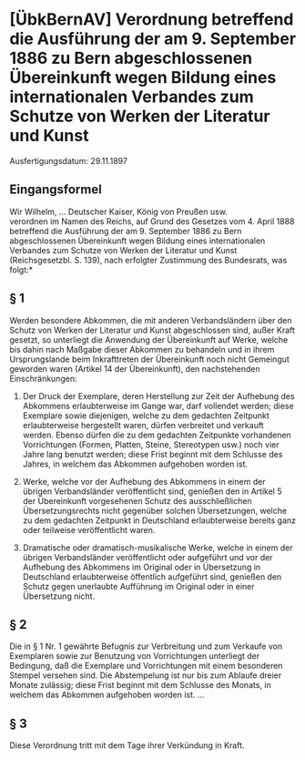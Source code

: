 # [ÜbkBernAV] Verordnung betreffend die Ausführung der am 9. September 1886 zu Bern abgeschlossenen Übereinkunft wegen Bildung eines internationalen Verbandes zum Schutze von Werken der Literatur und Kunst

Ausfertigungsdatum: 29.11.1897

 

## Eingangsformel

Wir Wilhelm, ... Deutscher Kaiser, König von Preußen usw.  
verordnen im Namen des Reichs, auf Grund des Gesetzes vom 4. April 1888 betreffend die Ausführung der am 9. September 1886 zu Bern abgeschlossenen Übereinkunft wegen Bildung eines internationalen Verbandes zum Schutze von Werken der Literatur und Kunst (Reichsgesetzbl. S. 139), nach erfolgter Zustimmung des Bundesrats, was folgt:\*


## § 1

Werden besondere Abkommen, die mit anderen Verbandsländern über den Schutz von Werken der Literatur und Kunst abgeschlossen sind, außer Kraft gesetzt, so unterliegt die Anwendung der Übereinkunft auf Werke, welche bis dahin nach Maßgabe dieser Abkommen zu behandeln und in ihrem Ursprungslande beim Inkrafttreten der Übereinkunft noch nicht Gemeingut geworden waren (Artikel 14 der Übereinkunft), den nachstehenden Einschränkungen:

1. Der Druck der Exemplare, deren Herstellung zur Zeit der Aufhebung des Abkommens erlaubterweise im Gange war, darf vollendet werden; diese Exemplare sowie diejenigen, welche zu dem gedachten Zeitpunkt erlaubterweise hergestellt waren, dürfen verbreitet und verkauft werden. Ebenso dürfen die zu dem gedachten Zeitpunkte vorhandenen Vorrichtungen (Formen, Platten, Steine, Stereotypen usw.) noch vier Jahre lang benutzt werden; diese Frist beginnt mit dem Schlusse des Jahres, in welchem das Abkommen aufgehoben worden ist.

2. Werke, welche vor der Aufhebung des Abkommens in einem der übrigen Verbandsländer veröffentlicht sind, genießen den in Artikel 5 der Übereinkunft vorgesehenen Schutz des ausschließlichen Übersetzungsrechts nicht gegenüber solchen Übersetzungen, welche zu dem gedachten Zeitpunkt in Deutschland erlaubterweise bereits ganz oder teilweise veröffentlicht waren.

3. Dramatische oder dramatisch-musikalische Werke, welche in einem der übrigen Verbandsländer veröffentlicht oder aufgeführt und vor der Aufhebung des Abkommens im Original oder in Übersetzung in Deutschland erlaubterweise öffentlich aufgeführt sind, genießen den Schutz gegen unerlaubte Aufführung im Original oder in einer Übersetzung nicht.


## § 2

Die in § 1 Nr. 1 gewährte Befugnis zur Verbreitung und zum Verkaufe von Exemplaren sowie zur Benutzung von Vorrichtungen unterliegt der Bedingung, daß die Exemplare und Vorrichtungen mit einem besonderen Stempel versehen sind. Die Abstempelung ist nur bis zum Ablaufe dreier Monate zulässig; diese Frist beginnt mit dem Schlusse des Monats, in welchem das Abkommen aufgehoben worden ist. ...


## § 3

Diese Verordnung tritt mit dem Tage ihrer Verkündung in Kraft.
